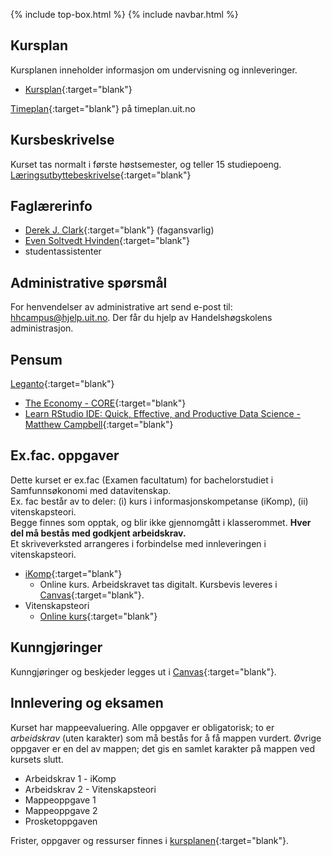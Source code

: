 {% include top-box.html %} <!-- Kode for å inkludere boksen på toppen av siden. Se _config.yml for å gjøre endringer. -->
{% include navbar.html %} <!-- Kode for navigasjonsmeny. Se navbar.html for å gjøre endringer. -->
<!-- Gjør endringer under her -->


## Kursplan  

Kursplanen inneholder informasjon om undervisning og innleveringer.  

- [Kursplan](kursplan.md){:target="blank"}  


[Timeplan](https://timeplan.uit.no/emne_timeplan.php?sem=22h&module[]=SOK-1004-1){:target="blank"} på timeplan.uit.no


## Kursbeskrivelse 

Kurset tas normalt i første høstsemester, og teller 15 studiepoeng.  
[Læringsutbyttebeskrivelse](https://uit.no/utdanning/emner/emne?p_document_id=722325){:target="blank"}

## Faglærerinfo  

- [Derek J. Clark](https://uit.no/ansatte/derek.clark){:target="blank"} (fagansvarlig)
- [Even Soltvedt Hvinden](https://uit.no/ansatte/even.c.hvinden){:target="blank"} 
- studentassistenter
   

## Administrative spørsmål

For henvendelser av administrative art send e-post til: <hhcampus@hjelp.uit.no>. Der får du hjelp av Handelshøgskolens administrasjon.


## Pensum  

[Leganto](https://bibsys-c.alma.exlibrisgroup.com/leganto/readinglist/lists/8430615560002205?auth=SAML){:target="blank"}
- [The Economy - CORE](https://www.core-econ.org/the-economy/book/text/0-3-contents.html){:target="blank"}
- [Learn RStudio IDE: Quick, Effective, and Productive Data Science - Matthew Campbell](https://link.springer.com/content/pdf/10.1007%2F978-1-4842-4511-8.pdf){:target="blank"}

## Ex.fac. oppgaver  
Dette kurset er ex.fac (Examen facultatum) for bachelorstudiet i Samfunnsøkonomi med datavitenskap.  
Ex. fac består av to deler: (i) kurs i informasjonskompetanse (iKomp), (ii) vitenskapsteori.  
Begge finnes som opptak, og blir ikke gjennomgått i klasserommet. **Hver del må bestås med godkjent arbeidskrav.**     
Et skriveverksted arrangeres i forbindelse med innleveringen i vitenskapsteori.


- [iKomp](https://result.uit.no/ikomp/){:target="blank"}
  - Online kurs. Arbeidskravet tas digitalt. Kursbevis leveres i [Canvas](https://uit.instructure.com/courses/26950){:target="blank"}.
- Vitenskapsteori
  - [Online kurs](https://uit.instructure.com/courses/26950/files/folder/Last%20opp%20medie?){:target="blank"} 

## Kunngjøringer  

Kunngjøringer og beskjeder legges ut i [Canvas](https://uit.instructure.com/courses/26950){:target="blank"}.


## Innlevering og eksamen  

Kurset har mappeevaluering. Alle oppgaver er obligatorisk; to er _arbeidskrav_ (uten karakter) som må bestås for å få mappen vurdert. Øvrige oppgaver er en del av mappen; det gis en samlet karakter på mappen ved kursets slutt.

- Arbeidskrav 1 - iKomp
- Arbeidskrav 2 - Vitenskapsteori
- Mappeoppgave 1
- Mappeoppgave 2
- Prosketoppgaven

Frister, oppgaver og ressurser finnes i [kursplanen](kursplan.md){:target="blank"}.    
